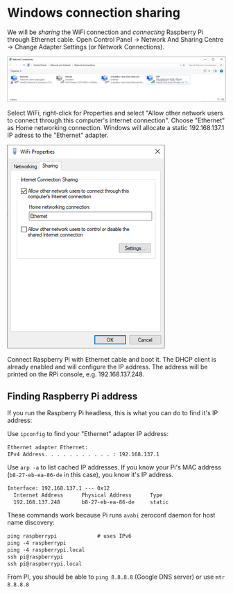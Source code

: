 Windows connection sharing
==========================

We will be _sharing_ the WiFi connection and _connecting_ Raspberry Pi through Ethernet cable. Open Control Panel &rarr; Network And Sharing Centre &rarr; Change Adapter Settings (or Network Connections).

![Network Connections](win-network-adapters.png)

Select WiFi, right-click for Properties and select "Allow other network users to connect through this computer's internet connection". Choose "Ethernet" as Home networking connection. Windows will allocate a static 192.168.137.1 IP adress to the "Ethernet" adapter.

![WiFi Properties](win-wifi-properties.png)

Connect Raspberry Pi with Ethernet cable and boot it. The DHCP client is already enabled and will configure the IP address. The address will be printed on the RPi console, e.g. 192.168.137.248.

Finding Raspberry Pi address
----------------------------

If you run the Raspberry Pi headless, this is what you can do to find it's IP address:

Use `ipconfig` to find your "Ethernet" adapter IP address:

    Ethernet adapter Ethernet:
    IPv4 Address. . . . . . . . . . . : 192.168.137.1

Use `arp -a` to list cached IP addresses. If you know your Pi's MAC address (`b8-27-eb-ea-86-de` in this case), you know it's IP address.

    Interface: 192.168.137.1 --- 0x12
      Internet Address      Physical Address      Type
      192.168.137.248       b8-27-eb-ea-86-de     static

These commands work because Pi runs `avahi` zeroconf daemon for host name discovery:

    ping raspberrypi             # uses IPv6
    ping -4 raspberrypi
    ping -4 raspberrypi.local
    ssh pi@raspberrypi
    ssh pi@raspberrypi.local

From PI, you should be able to `ping 8.8.8.8` (Google DNS server) or use `mtr 8.8.8.8`
